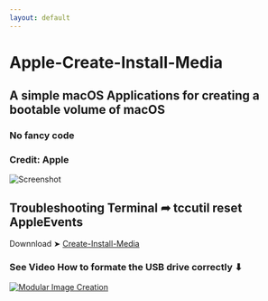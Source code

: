 ```yaml
---
layout: default
---
```


# Apple-Create-Install-Media
## A simple macOS Applications for creating a bootable volume of macOS
### No fancy code
### Credit: Apple

![Screenshot](https://github.com/user-attachments/assets/0eb7b95f-c39b-4e37-8de8-8a53d7c56ac7)

## Troubleshooting Terminal ➦ tccutil reset AppleEvents

Downnload ➤ [Create-Install-Media](https://github.com/chris1111/Apple-Create-Install-Media/raw/main/Create%20Install%20Media.zip)

### See Video How to formate the USB drive correctly ⬇︎
[![Modular Image Creation](https://user-images.githubusercontent.com/6248794/134072536-7c46b8cc-4d8b-42f9-a28a-3c02734f1f5d.png)](https://youtu.be/U5eCr3_wKJg)





